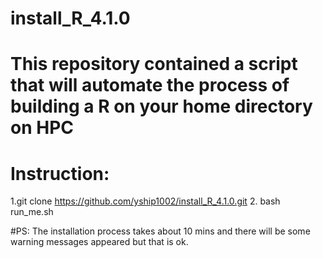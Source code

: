# install_R_4.1.0
# This repository contained a script that will automate the process of building a R on your home directory on HPC
# Instruction:
1.git clone https://github.com/yship1002/install_R_4.1.0.git
2. bash run_me.sh

#PS: The installation process takes about 10 mins and there will be some warning messages appeared but that is ok.
